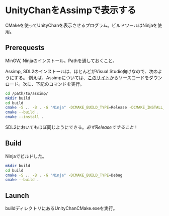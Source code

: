 # UnityChanをAssimpで表示する
CMakeを使ってUnityChanを表示させるプログラム。ビルドツールはNinjaを使用。

## Prerequests
MinGW, Ninjaのインストール。Pathを通しておくこと。

Assimp, SDL2のインストールは、ほとんどがVisual Studio向けなので、次のようにする。
例えば、Assimpについては、[このサイト](https://github.com/assimp/assimp/releases/tag/v5.2.5)からソースコードをダウンロード。次に、下記のコマンドを実行。
```bash
cd /path/to/assimp/
mkdir build
cd build
cmake -S .. -B . -G "Ninja" -DCMAKE_BUILD_TYPE=Release -DCMAKE_INSTALL_PREFIX=/path/to/install
cmake --build .
cmake --install .
```
SDL2においてもほぼ同じようにできる。$必ずReleaseですること！$


## Build
Ninjaでビルドした。
```bash
mkdir build
cd build
cmake -S .. -B . -G "Ninja" -DCMAKE_BUILD_TYPE=Debug
cmake --build .
```

## Launch
buildディレクトリにあるUnityChanCMake.exeを実行。